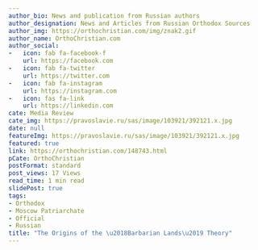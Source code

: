 ```yaml
---
author_bio: News and publication from Russian authors
author_designation: News and Articles from Russian Orthodox Sources
author_img: https://orthochristian.com/img/znak2.gif
author_name: OrthoChristian.com
author_social:
-   icon: fab fa-facebook-f
    url: https://facebook.com
-   icon: fab fa-twitter
    url: https://twitter.com
-   icon: fab fa-instagram
    url: https://instagram.com
-   icon: fas fa-link
    url: https://linkedin.com
cate: Media Review
cate_img: https://pravoslavie.ru/sas/image/103921/392121.x.jpg
date: null
featureImg: https://pravoslavie.ru/sas/image/103921/392121.x.jpg
featured: true
link: https://orthochristian.com/148743.html
pCate: OrthoChristian
postFormat: standard
post_views: 17 Views
read_time: 1 min read
slidePost: true
tags:
- Orthodox
- Moscow Patriarchate
- Official
- Russian
title: "The Origins of the \u2018Barbarian Lands\u2019 Theory"
---
```

